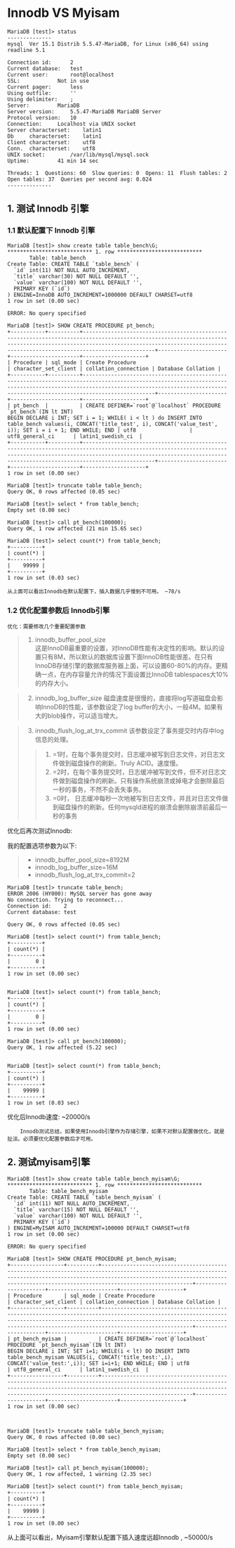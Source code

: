 Innodb VS Myisam
=============

    MariaDB [test]> status
    --------------
    mysql  Ver 15.1 Distrib 5.5.47-MariaDB, for Linux (x86_64) using readline 5.1
    
    Connection id:		2
    Current database:	test
    Current user:		root@localhost
    SSL:			Not in use
    Current pager:		less
    Using outfile:		''
    Using delimiter:	;
    Server:			MariaDB
    Server version:		5.5.47-MariaDB MariaDB Server
    Protocol version:	10
    Connection:		Localhost via UNIX socket
    Server characterset:	latin1
    Db     characterset:	latin1
    Client characterset:	utf8
    Conn.  characterset:	utf8
    UNIX socket:		/var/lib/mysql/mysql.sock
    Uptime:			41 min 14 sec
    
    Threads: 1  Questions: 60  Slow queries: 0  Opens: 11  Flush tables: 2  Open tables: 37  Queries per second avg: 0.024
    --------------



## 1.  测试 Innodb 引擎

### 1.1 默认配置下 Innodb 引擎

    MariaDB [test]> show create table table_bench\G;
    *************************** 1. row ***************************
           Table: table_bench
    Create Table: CREATE TABLE `table_bench` (
      `id` int(11) NOT NULL AUTO_INCREMENT,
      `title` varchar(30) NOT NULL DEFAULT '',
      `value` varchar(100) NOT NULL DEFAULT '',
      PRIMARY KEY (`id`)
    ) ENGINE=InnoDB AUTO_INCREMENT=1000000 DEFAULT CHARSET=utf8
    1 row in set (0.00 sec)
    
    ERROR: No query specified
    
    MariaDB [test]> SHOW CREATE PROCEDURE pt_bench;
    +-----------+----------+-----------------------------------------------------------------------------------------------------------------------------------------------------------------------------------------------------------------------------------------+----------------------+----------------------+--------------------+
    | Procedure | sql_mode | Create Procedure                                                                                                                                                                                                                        | character_set_client | collation_connection | Database Collation |
    +-----------+----------+-----------------------------------------------------------------------------------------------------------------------------------------------------------------------------------------------------------------------------------------+----------------------+----------------------+--------------------+
    | pt_bench  |          | CREATE DEFINER=`root`@`localhost` PROCEDURE `pt_bench`(IN lt INT)
    BEGIN DECLARE i INT; SET i = 1; WHILE( i < lt ) do INSERT INTO table_bench values(i, CONCAT('title_test', i), CONCAT('value_test', i)); SET i = i + 1; END WHILE; END | utf8                 | utf8_general_ci      | latin1_swedish_ci  |
    +-----------+----------+-----------------------------------------------------------------------------------------------------------------------------------------------------------------------------------------------------------------------------------------+----------------------+----------------------+--------------------+
    1 row in set (0.00 sec)
    
    MariaDB [test]> truncate table table_bench;
    Query OK, 0 rows affected (0.05 sec)
    
    MariaDB [test]> select * from table_bench;
    Empty set (0.00 sec)
    
    MariaDB [test]> call pt_bench(100000);
    Query OK, 1 row affected (21 min 15.65 sec)
    
    MariaDB [test]> select count(*) from table_bench;
    +----------+
    | count(*) |
    +----------+
    |    99999 |
    +----------+
    1 row in set (0.03 sec)

    从上面可以看出Innodb在默认配置下，插入数据几乎慢到不可用。 ~78/s
 
 ### 1.2 优化配置参数后 Innodb引擎
 
    优化：需要修改几个重要配置参数


> 1. innodb_buffer_pool_size  
> 这是InnoDB最重要的设置，对InnoDB性能有决定性的影响。默认的设置只有8M，所以默认的数据库设置下面InnoDB性能很差。在只有 InnoDB存储引擎的数据库服务器上面，可以设置60-80%的内存。更精确一点，在内存容量允许的情况下面设置比InnoDB tablespaces大10%的内存大小。

> 2. innodb_log_buffer_size
> 磁盘速度是很慢的，直接将log写道磁盘会影响InnoDB的性能，该参数设定了log buffer的大小，一般4M。如果有大的blob操作，可以适当增大。

> 3. innodb_flush_log_at_trx_commit
> 该参数设定了事务提交时内存中log信息的处理。
> >  1) =1时，在每个事务提交时，日志缓冲被写到日志文件，对日志文件做到磁盘操作的刷新。Truly ACID。速度慢。
> >  2) =2时，在每个事务提交时，日志缓冲被写到文件，但不对日志文件做到磁盘操作的刷新。只有操作系统崩溃或掉电才会删除最后一秒的事务，不然不会丢失事务。
> >  3) =0时， 日志缓冲每秒一次地被写到日志文件，并且对日志文件做到磁盘操作的刷新。任何mysqld进程的崩溃会删除崩溃前最后一秒的事务

优化后再次测试Innodb:

我的配置选项参数为以下:

> - innodb_buffer_pool_size=8192M
> - innodb_log_buffer_size=16M
> - innodb_flush_log_at_trx_commit=2


    MariaDB [test]> truncate table_bench;
    ERROR 2006 (HY000): MySQL server has gone away
    No connection. Trying to reconnect...
    Connection id:    2
    Current database: test
    
    Query OK, 0 rows affected (0.05 sec)
    
    MariaDB [test]> select count(*) from table_bench;
    +----------+
    | count(*) |
    +----------+
    |        0 |
    +----------+
    1 row in set (0.00 sec)
    
    
    MariaDB [test]> select count(*) from table_bench;
    +----------+
    | count(*) |
    +----------+
    |        0 |
    +----------+
    1 row in set (0.00 sec)
    
    MariaDB [test]> call pt_bench(100000);
    Query OK, 1 row affected (5.22 sec)
    
    
    MariaDB [test]> select count(*) from table_bench;
    +----------+
    | count(*) |
    +----------+
    |    99999 |
    +----------+
    1 row in set (0.03 sec)

优化后Innodb速度: ~20000/s

        Innodb测试总结，如果使用Innodb引擎作为存储引擎，如果不对默认配置做优化，就是扯淡。必须要优化配置参数后才可用。

##   2. 测试myisam引擎


    MariaDB [test]> show create table table_bench_myisam\G;
    *************************** 1. row ***************************
           Table: table_bench_myisam
    Create Table: CREATE TABLE `table_bench_myisam` (
      `id` int(11) NOT NULL AUTO_INCREMENT,
      `title` varchar(15) NOT NULL DEFAULT '',
      `value` varchar(100) NOT NULL DEFAULT '',
      PRIMARY KEY (`id`)
    ) ENGINE=MyISAM AUTO_INCREMENT=100000 DEFAULT CHARSET=utf8
    1 row in set (0.00 sec)
    
    ERROR: No query specified
    
    MariaDB [test]> SHOW CREATE PROCEDURE pt_bench_myisam;
    +-----------------+----------+-----------------------------------------------------------------------------------------------------------------------------------------------------------------------------------------------------------------------------------------------+----------------------+----------------------+--------------------+
    | Procedure       | sql_mode | Create Procedure                                                                                                                                                                                                                              | character_set_client | collation_connection | Database Collation |
    +-----------------+----------+-----------------------------------------------------------------------------------------------------------------------------------------------------------------------------------------------------------------------------------------------+----------------------+----------------------+--------------------+
    | pt_bench_myisam |          | CREATE DEFINER=`root`@`localhost` PROCEDURE `pt_bench_myisam`(IN lt INT)
    BEGIN DECLARE i INT; SET i=1; WHILE(i < lt) DO INSERT INTO table_bench_myisam VALUES(i, CONCAT('title_test:',i), CONCAT('value_test:',i)); SET i=i+1; END WHILE; END | utf8                 | utf8_general_ci      | latin1_swedish_ci  |
    +-----------------+----------+-----------------------------------------------------------------------------------------------------------------------------------------------------------------------------------------------------------------------------------------------+----------------------+----------------------+--------------------+
    1 row in set (0.00 sec)
    
        
    
    MariaDB [test]> truncate table table_bench_myisam;
    Query OK, 0 rows affected (0.00 sec)
    
    MariaDB [test]> select * from table_bench_myisam;
    Empty set (0.00 sec)
    
    MariaDB [test]> call pt_bench_myisam(100000);
    Query OK, 1 row affected, 1 warning (2.35 sec)
    
    MariaDB [test]> select count(*) from table_bench_myisam;
    +----------+
    | count(*) |
    +----------+
    |    99999 |
    +----------+
    1 row in set (0.00 sec)

从上面可以看出，Myisam引擎默认配置下插入速度远超Innodb , ~50000/s

